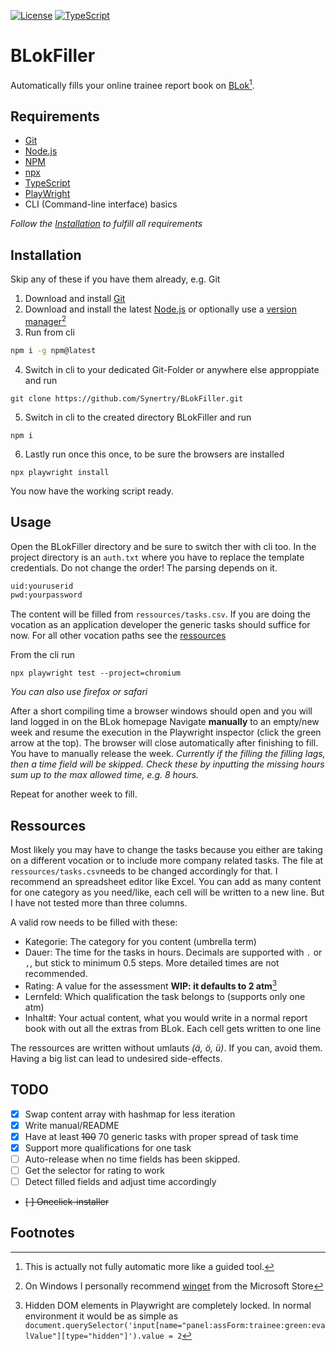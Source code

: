 [![License](https://img.shields.io/github/license/Synertry/BLokFiller?color=ADD8E6)](https://github.com/Synertry/BLokFiller/blob/main/LICENSE)
[![TypeScript](https://img.shields.io/badge/%3C%2F%3E-TypeScript-%230074c1.svg)](https://www.typescriptlang.org/)


# BLokFiller

Automatically fills your online trainee report book on [BLok](https://www.online-ausbildungsnachweis.de/)[^1].


## Requirements

- [Git](https://git-scm.com/)
- [Node.js](https://nodejs.org/en/about/)
- [NPM](https://docs.npmjs.com/downloading-and-installing-node-js-and-npm)
- [npx](https://www.npmjs.com/package/npx)
- [TypeScript](https://www.typescriptlang.org/)
- [PlayWright](https://playwright.dev/)
- CLI (Command-line interface) basics

_Follow the [Installation](https://github.com/Synertry/BLokFiller#Installation) to fulfill all requirements_


## Installation

Skip any of these if you have them already, e.g. Git

1. Download and install [Git](https://git-scm.com/downloads)
2. Download and install the latest [Node.js](https://nodejs.org/en/download/current/) or optionally use a [version manager](https://docs.npmjs.com/downloading-and-installing-node-js-and-npm#using-a-node-version-manager-to-install-nodejs-and-npm)[^2]
3. Run from cli
```bash
npm i -g npm@latest
```
4. Switch in cli to your dedicated Git-Folder or anywhere else approppiate and run
```
git clone https://github.com/Synertry/BLokFiller.git
```
5. Switch in cli to the created directory BLokFiller and run
```
npm i
```
6. Lastly run once this once, to be sure the browsers are installed
```
npx playwright install
```

You now have the working script ready.


## Usage

Open the BLokFiller directory and be sure to switch ther with cli too.
In the project directory is an `auth.txt` where you have to replace the template credentials. Do not change the order! The parsing depends on it.
```txt
uid:youruserid
pwd:yourpassword
```

The content will be filled from `ressources/tasks.csv`.
If you are doing the vocation as an application developer the generic tasks should suffice for now.
For all other vocation paths see the [ressources](https://github.com/Synertry/BLokFiller#Ressources)

From the cli run
```
npx playwright test --project=chromium
```
_You can also use firefox or safari_

After a short compiling time a browser windows should open and you will land logged in on the BLok homepage
Navigate **manually** to an empty/new week and resume the execution in the Playwright inspector (click the green arrow at the top).
The browser will close automatically after finishing to fill.
You have to manually release the week.
_Currently if the filling the filling lags, then a time field will be skipped. Check these by inputting the missing hours sum up to the max allowed time, e.g. 8 hours._

Repeat for another week to fill.


## Ressources

Most likely you may have to change the tasks because you either are taking on a different vocation or to include more company related tasks.
The file at `ressources/tasks.csv`needs to be changed accordingly for that. I recommend an spreadsheet editor like Excel. You can add as many content for one category as you need/like, each cell will be written to a new line. But I have not tested more than three columns.

A valid row needs to be filled with these:
- Kategorie: The category for you content (umbrella term)
- Dauer: The time for the tasks in hours. Decimals are supported with `.`  or `,`, but stick to minimum 0.5 steps. More detailed times are not recommended.
- Rating: A value for the assessment **WIP: it defaults to 2 atm**[^3]
- Lernfeld: Which qualification the task belongs to (supports only one atm)
- Inhalt#: Your actual content, what you would write in a normal report book with out all the extras from BLok. Each cell gets written to one line

The ressources are written without umlauts *(ä, ö, ü)*. If you can, avoid them.
Having a big list can lead to undesired side-effects.


## TODO

- [x] Swap content array with hashmap for less iteration
- [x] Write manual/README
- [x] Have at least ~~100~~ 70 generic tasks with proper spread of task time
- [x] Support more qualifications for one task
- [ ] Auto-release when no time fields has been skipped.
- [ ] Get the selector for rating to work
- [ ] Detect filled fields and adjust time accordingly
- ~~[ ] Oneclick-installer~~


## Footnotes

[^1]: This is actually not fully automatic more like a guided tool.
[^2]: On Windows I personally recommend [winget](https://www.microsoft.com/store/productId/9NBLGGH4NNS1) from the Microsoft Store
[^3]: Hidden DOM elements in Playwright are completely locked. In normal environment it would be as simple as `document.querySelector('input[name="panel:assForm:trainee:green:evalValue"][type="hidden"]').value = 2`